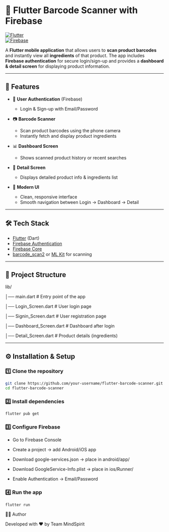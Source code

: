# 📱 Flutter Barcode Scanner with Firebase  

[![Flutter](https://img.shields.io/badge/Flutter-3.22-blue?logo=flutter)](https://flutter.dev/)  
[![Firebase](https://img.shields.io/badge/Firebase-Authentication-orange?logo=firebase)](https://firebase.google.com/)  

A **Flutter mobile application** that allows users to **scan product barcodes** and instantly view all **ingredients** of that product. The app includes **Firebase authentication** for secure login/sign-up and provides a **dashboard & detail screen** for displaying product information.  

---

## 🚀 Features  
- 🔑 **User Authentication** (Firebase)  
  - Login & Sign-up with Email/Password  

- 📷 **Barcode Scanner**  
  - Scan product barcodes using the phone camera  
  - Instantly fetch and display product ingredients  

- 📊 **Dashboard Screen**  
  - Shows scanned product history or recent searches  

- 📄 **Detail Screen**  
  - Displays detailed product info & ingredients list  

- 🎨 **Modern UI**  
  - Clean, responsive interface  
  - Smooth navigation between Login → Dashboard → Detail  

---

## 🛠️ Tech Stack  
- [Flutter](https://flutter.dev/) (Dart)  
- [Firebase Authentication](https://firebase.google.com/docs/auth)  
- [Firebase Core](https://pub.dev/packages/firebase_core)  
- [barcode_scan2](https://pub.dev/packages/barcode_scan2) or [ML Kit](https://developers.google.com/ml-kit/vision/barcode-scanning) for scanning  

---

## 📂 Project Structure  
lib/

│── main.dart # Entry point of the app

│── Login_Screen.dart # User login page

│── Signin_Screen.dart # User registration page

│── Dashboard_Screen.dart # Dashboard after login

│── Detail_Screen.dart # Product details (ingredients)


---

## ⚙️ Installation & Setup  

### 1️⃣ Clone the repository  
```bash
git clone https://github.com/your-username/flutter-barcode-scanner.git
cd flutter-barcode-scanner
```
### 2️⃣ Install dependencies
```bash
flutter pub get
```

### 3️⃣ Configure Firebase
- Go to Firebase Console

- Create a project → add Android/iOS app

- Download google-services.json → place in android/app/

- Download GoogleService-Info.plist → place in ios/Runner/

- Enable Authentication → Email/Password

### 4️⃣ Run the app
```bash
flutter run
```

🧑‍💻 Author

Developed with ❤️ by Team MindSpirit

